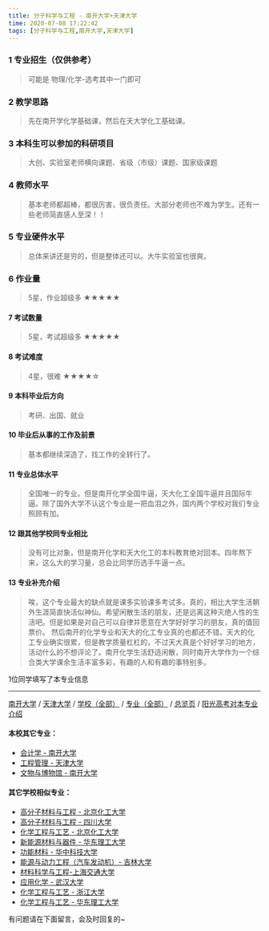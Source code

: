 ```yaml
---
title: 分子科学与工程 - 南开大学+天津大学
time: 2020-07-08 17:22:42
tags: [分子科学与工程,南开大学,天津大学]
---
```

### 1 专业招生（仅供参考）  
> 可能是 物理/化学-选考其中一门即可


### 2 教学思路
> 先在南开学化学基础课，然后在天大学化工基础课。


### 3 本科生可以参加的科研项目
>  大创、实验室老师横向课题、省级（市级）课题、国家级课题


### 4 教师水平
> 基本老师都超棒，都很厉害，很负责任。大部分老师也不难为学生。还有一些老师简直感人至深！！


### 5 专业硬件水平
> 总体来讲还是穷的，但是整体还可以。大牛实验室也很爽。


### 6 作业量
>5星，作业超级多
★★★★★


#### 7 考试数量
>5星，考试超级多
★★★★★


#### 8 考试难度
>4星，很难
★★★★☆


#### 9 本科毕业后方向
> 考研、出国、就业


#### 10 毕业后从事的工作及前景
> 基本都继续深造了，找工作的全转行了。


#### 11 专业总体水平
> 全国唯一的专业。但是南开化学全国牛逼，天大化工全国牛逼并且国际牛逼。除了国外大学不认这个专业是一把血泪之外，国内两个学校对我们专业照顾有加。


#### 12 跟其他学校同专业相比
> 没有可比对象，但是南开化学和天大化工的本科教育绝对回本。四年熬下来，这么大的学习量，总会比同学历选手牛逼一点。


#### 13 专业补充介绍
> 唉，这个专业最大的缺点就是课多实验课多考试多。真的，相比大学生活朝外生涯简直快活似神仙。希望闲散生活的朋友，还是远离这种灭绝人性的生活吧。但是如果是对自己可以自律并愿意在大学好好学习的朋友，真的值回票价。
然后南开的化学专业和天大的化工专业真的也都还不错。天大的化工专业确实很累，但是教学质量杠杠的，不过天大真是个好好学习的地方，活动什么的不想评论了。南开化学生活舒适闲散，同时南开大学作为一个综合类大学课余生活丰富多彩，有趣的人和有趣的事特别多。

1位同学填写了本专业信息
***
[南开大学](https://univgo.github.io/2020/07/08/南开大学) / [天津大学](https://univgo.github.io/2020/07/08/天津大学) / [学校（全部）](https://univgo.github.io/2020/07/08/3efa6bcca419) / [专业（全部）](https://univgo.github.io/2020/07/08/2d4c6d3552c2) / [总览页](https://univgo.github.io/2020/07/08/445daeb4fa00) / [阳光高考对本专业介绍](http://gaokao.chsi.com.cn/sch/zyk/view.do?schId=73394679&specId=73383831
)
#### 本校其它专业：
- [会计学 - 南开大学](https://univgo.github.io/2020/07/08/9580eaa61496)
- [工程管理 - 天津大学](https://univgo.github.io/2020/07/08/3eaae395b492)
- [文物与博物馆 - 南开大学](https://univgo.github.io/2020/07/08/4e844bb318d3)

#### 其它学校相似专业：
- [高分子材料与工程 - 北京化工大学](https://univgo.github.io/2020/07/08/077d326808ab)
- [高分子材料与工程 - 四川大学](https://univgo.github.io/2020/07/08/81f8ee185b5e )
- [化学工程与工艺 - 北京化工大学](https://univgo.github.io/2020/07/08/27057f73c283 )
- [新能源材料与器件 - 华东理工大学](https://univgo.github.io/2020/07/08/5c64dcf7f680)
- [功能材料 - 华中科技大学](https://univgo.github.io/2020/07/08/5fd0d99fa322)
- [能源与动力工程（汽车发动机）- 吉林大学](https://univgo.github.io/2020/07/08/f0f5062075b3)
- [材料科学与工程-上海交通大学](https://univgo.github.io/2020/07/08/f5e99e8fbc41)
- [应用化学 - 武汉大学](https://univgo.github.io/2020/07/08/111bbd38bb69)
- [化学工程与工艺 - 浙江大学](https://univgo.github.io/2020/07/08/089b04ed4213)
- [化学工程与工艺 - 华东理工大学](https://univgo.github.io/2020/07/08/01ff842a6f1f)

有问题请在下面留言，会及时回复的~